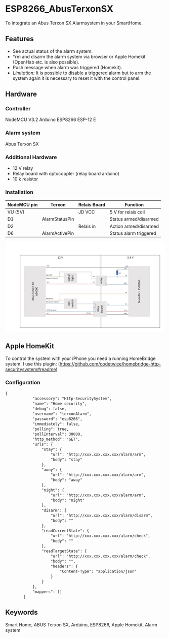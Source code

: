 # ESP8266_AbusTerxonSX

To integrate an Abus Terxon SX Alarmsystem in your SmartHome.

## Features
* See actual status of the alarm system.
* *rm and disarm the alarm system via browser or Apple Homekit (OpenHab etc. is also possible).
* Push message when alarm was triggered (Homekit).
* *Limitation:* It is possible to disable a triggered alarm but to arm the system again it is necessary to reset it with the control panel.

## Hardware
### Controller

NodeMCU V3.2 Arduino ESP8266 ESP-12 E 

### Alarm system

Abus Terxon SX

### Additional Hardware
* 12 V relay
* Relay board with optocoppler (relay board arduino)
* 10 k resistor

### Installation

| NodeMCU pin   | Terxon        | Relais Board  | Function |
| ------------- |-------------  |---------------| -------- |
| VU (5V)       |               | JD VCC        | 5 V for relais coil |
| D1            | AlarmStatusPin|               | Status armed/disarmed |
| D2            |               | Relais in     | Action armed/disarmed |
| D6            | AlarmActivePin|               | Status alarm triggered |

![Schematic could not be load](img/esp8266_abusterxonsx_schematic_v3.jpg?raw=true "Schematic")

## Apple HomeKit

To control the system with your iPhone you need a running HomeBridge system.
I use this plugin: (https://github.com/codetwice/homebridge-http-securitysystem#readme)

### Configuration

```
{
            "accessory": "Http-SecuritySystem",
            "name": "Home security",
            "debug": false,
            "username": "terxonAlarm",
            "password": "esp8266",
            "immediately": false,
            "polling": true,
            "pollInterval": 30000,
            "http_method": "GET",
            "urls": {
                "stay": {
                    "url": "http://xxx.xxx.xxx.xxx/alarm/arm",
                    "body": "stay"
                },
                "away": {
                    "url": "http://xxx.xxx.xxx.xxx/alarm/arm",
                    "body": "away"
                },
                "night": {
                    "url": "http://xxx.xxx.xxx.xxx/alarm/arm",
                    "body": "night"
                },
                "disarm": {
                    "url": "http://xxx.xxx.xxx.xxx/alarm/disarm",
                    "body": ""
                },
                "readCurrentState": {
                    "url": "http://xxx.xxx.xxx.xxx/alarm/check",
                    "body": ""
                },
                "readTargetState": {
                    "url": "http://xxx.xxx.xxx.xxx/alarm/check",
                    "body": "",
                    "headers": {
                        "Content-Type": "application/json"
                    }
                }
            },
            "mappers": []
        }
```

## Keywords

Smart Home, ABUS Terxon SX, Arduino, ESP8266, Apple Homekit, Alarm system
